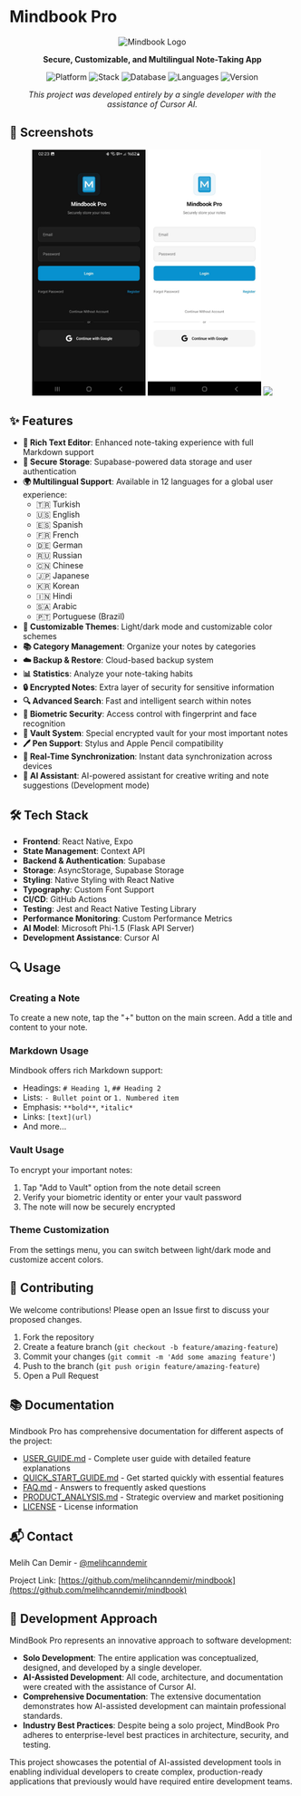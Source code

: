 # Mindbook Pro

<p align="center">
  <img src="assets/icon.png" alt="Mindbook Logo" width="200"/>
</p>

<p align="center">
  <b>Secure, Customizable, and Multilingual Note-Taking App</b>
</p>

<p align="center">
  <img src="https://img.shields.io/badge/Platform-iOS%20%7C%20Android-blue" alt="Platform"/>
  <img src="https://img.shields.io/badge/Stack-React%20Native%20%7C%20Expo-blue" alt="Stack"/>
  <img src="https://img.shields.io/badge/Database-Supabase-green" alt="Database"/>
  <img src="https://img.shields.io/badge/Languages-12-orange" alt="Languages"/>
  <img src="https://img.shields.io/badge/Version-4.0.2-purple" alt="Version"/>
</p>

<p align="center">
  <i>This project was developed entirely by a single developer with the assistance of Cursor AI.</i>
</p>

## 📱 Screenshots

<p align="center">
  <!-- Screenshots will be added here -->
  <img src="screenshots/dark-mode.png" width="200" />
  <img src="screenshots/light-mode.png" width="200" />
  <img src="screenshots/note-editor.png" width="200" />
</p>

## ✨ Features

- **💫 Rich Text Editor**: Enhanced note-taking experience with full Markdown support
- **🔐 Secure Storage**: Supabase-powered data storage and user authentication
- **🌍 Multilingual Support**: Available in 12 languages for a global user experience:
  - 🇹🇷 Turkish
  - 🇺🇸 English
  - 🇪🇸 Spanish
  - 🇫🇷 French
  - 🇩🇪 German
  - 🇷🇺 Russian
  - 🇨🇳 Chinese
  - 🇯🇵 Japanese
  - 🇰🇷 Korean
  - 🇮🇳 Hindi
  - 🇸🇦 Arabic
  - 🇵🇹 Portuguese (Brazil)
- **🎨 Customizable Themes**: Light/dark mode and customizable color schemes
- **📚 Category Management**: Organize your notes by categories
- **☁️ Backup & Restore**: Cloud-based backup system
- **📊 Statistics**: Analyze your note-taking habits
- **🔒 Encrypted Notes**: Extra layer of security for sensitive information
- **🔍 Advanced Search**: Fast and intelligent search within notes
- **🧰 Biometric Security**: Access control with fingerprint and face recognition
- **🔐 Vault System**: Special encrypted vault for your most important notes
- **🖊️ Pen Support**: Stylus and Apple Pencil compatibility
- **🔄 Real-Time Synchronization**: Instant data synchronization across devices
- **🤖 AI Assistant**: AI-powered assistant for creative writing and note suggestions (Development mode)

## 🛠 Tech Stack

- **Frontend**: React Native, Expo
- **State Management**: Context API
- **Backend & Authentication**: Supabase
- **Storage**: AsyncStorage, Supabase Storage
- **Styling**: Native Styling with React Native
- **Typography**: Custom Font Support
- **CI/CD**: GitHub Actions
- **Testing**: Jest and React Native Testing Library
- **Performance Monitoring**: Custom Performance Metrics
- **AI Model**: Microsoft Phi-1.5 (Flask API Server)
- **Development Assistance**: Cursor AI

## 🔍 Usage

### Creating a Note

To create a new note, tap the "+" button on the main screen. Add a title and content to your note.

### Markdown Usage

Mindbook offers rich Markdown support:

- Headings: `# Heading 1`, `## Heading 2`
- Lists: `- Bullet point` or `1. Numbered item`
- Emphasis: `**bold**`, `*italic*`
- Links: `[text](url)`
- And more...

### Vault Usage

To encrypt your important notes:

1. Tap "Add to Vault" option from the note detail screen
2. Verify your biometric identity or enter your vault password
3. The note will now be securely encrypted

### Theme Customization

From the settings menu, you can switch between light/dark mode and customize accent colors.

## 🤝 Contributing

We welcome contributions! Please open an Issue first to discuss your proposed changes.

1. Fork the repository
2. Create a feature branch (`git checkout -b feature/amazing-feature`)
3. Commit your changes (`git commit -m 'Add some amazing feature'`)
4. Push to the branch (`git push origin feature/amazing-feature`)
5. Open a Pull Request

## 📚 Documentation

Mindbook Pro has comprehensive documentation for different aspects of the project:

- [USER_GUIDE.md](USER_GUIDE.md) - Complete user guide with detailed feature explanations
- [QUICK_START_GUIDE.md](QUICK_START_GUIDE.md) - Get started quickly with essential features
- [FAQ.md](FAQ.md) - Answers to frequently asked questions
- [PRODUCT_ANALYSIS.md](PRODUCT_ANALYSIS.md) - Strategic overview and market positioning
- [LICENSE](LICENSE) - License information

## 📬 Contact

Melih Can Demir - [@melihcanndemir](https://github.com/melihcanndemir)

Project Link: [https://github.com/melihcanndemir/mindbook](https://github.com/melihcanndemir/mindbook)

## 🧠 Development Approach

MindBook Pro represents an innovative approach to software development:

- **Solo Development**: The entire application was conceptualized, designed, and developed by a single developer.
- **AI-Assisted Development**: All code, architecture, and documentation were created with the assistance of Cursor AI.
- **Comprehensive Documentation**: The extensive documentation demonstrates how AI-assisted development can maintain professional standards.
- **Industry Best Practices**: Despite being a solo project, MindBook Pro adheres to enterprise-level best practices in architecture, security, and testing.

This project showcases the potential of AI-assisted development tools in enabling individual developers to create complex, production-ready applications that previously would have required entire development teams.
